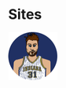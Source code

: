 # Sites
<img width="100" src="https://raw.githubusercontent.com/ajtruex/Sites/master/regboob.png" alt="Vue logo">
